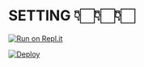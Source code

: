 # SETTING 👇🏻👇🏻👇🏻
  
[![Run on Repl.it](https://repl.it/badge/github/quiec/whatsAlfa)](https://replit.com/@amal-dx/WhiteDevil-1?v=1?v=1)


[![Deploy](https://www.herokucdn.com/deploy/button.svg)](https://heroku.com/deploy?template=https://github.com/terror-boy/Dxtrox-v-installer)
     </div>
